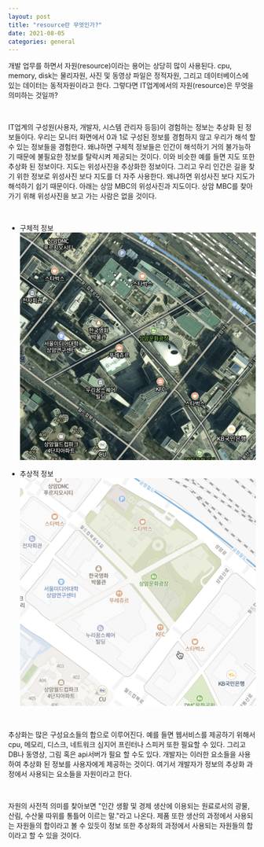 ```yaml
---
layout: post
title: "resource란 무엇인가?"
date: 2021-08-05
categories: general
---
```


개발 업무를 하면서 자원(resource)이라는 용어는 상당히 많이 사용된다. cpu, memory, disk는 물리자원, 사진 및 동영상 파일은 정적자원, 그리고 데이터베이스에 있는 데이터는 동적자원이라고 한다. 그렇다면 IT업계에서의 자원(resource)은 무엇을 의미하는 것일까?

<br>

IT업계의 구성원(사용자, 개발자, 시스템 관리자 등등)이 경험하는 정보는 추상화 된 정보들이다. 우리는 모니터 화면에서 0과 1로 구성된 정보를 경험하지 않고 우리가 해석 할 수 있는 정보들을 경험한다. 왜냐하면 구체적 정보들은 인간이 해석하기 거의 불가능하기 때문에 불필요한 정보를 탈락시켜 제공되는 것이다. 이와 비슷한 예를 들면 지도 또한 추상화 된 정보이다. 지도는 위성사진을 추상화한 정보이다. 그리고 우리 인간은 길을 찾기 위한 정보로 위성사진 보다 지도를 더 자주 사용한다. 왜냐하면 위성사진 보다 지도가 해석하기 쉽기 때문이다. 아래는 상암 MBC의 위성사진과 지도이다. 상암 MBC를 찾아가기 위해 위성사진을 보고 가는 사람은 없을 것이다.

<br>

* 구체적 정보
![resource-01](/public/images/resource-01.png)

* 추상적 정보
![resource-02](/public/images/resource-02.png)

<br>

추상화는 많은 구성요소들의 합으로 이루어진다. 예를 들면 웹서비스를 제공하기 위해서 cpu, 메모리, 디스크, 네트워크 심지어 프린터나 스피커 또한 필요할 수 있다. 그리고 DB나 동영상, 그림 혹은 api서버가 필요 할 수도 있다. 개발자는 이러한 요소들을 사용하여 추상화 된 정보를 사용자에게 제공하는 것이다. 여기서 개발자가 정보의 추상화 과정에서 사용되는 요소들을 자원이라고 한다.

<br>

자원의 사전적 의미를 찾아보면 "인간 생활 및 경제 생산에 이용되는 원료로서의 광물, 산림, 수산물 따위를 통틀어 이르는 말."라고 나온다. 제품 또한 생산의 과정에서 사용되는 자원들의 합이라고 볼 수 있듯이 정보 또한 추상화의 과정에서 사용되는 자원들의 합이라고 할 수 있을 것이다.